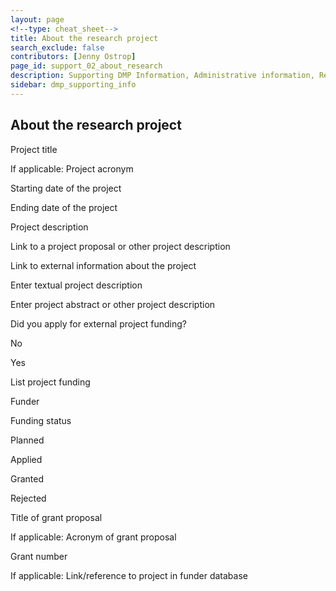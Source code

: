```yaml
---
layout: page
<!--type: cheat_sheet-->
title: About the research project
search_exclude: false
contributors: [Jenny Ostrop]
page_id: support_02_about_research
description: Supporting DMP Information, Administrative information, Research project, Contributors, Funding
sidebar: dmp_supporting_info
---
```


## About the research project

Project title

If applicable: Project acronym

Starting date of the project

Ending date of the project

Project description

Link to a project proposal or other project description

Link to external information about the project

Enter textual project description

Enter project abstract or other project description

Did you apply for external project funding?

No

Yes

List project funding

Funder

Funding status

Planned

Applied

Granted

Rejected

Title of grant proposal

If applicable: Acronym of grant proposal

Grant number

If applicable: Link/reference to project in funder database







